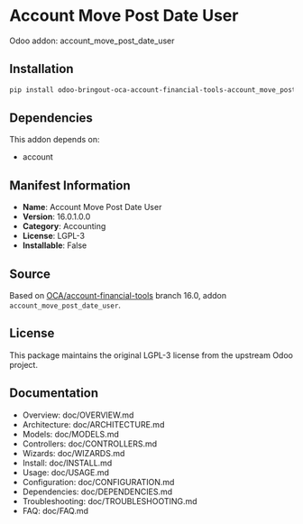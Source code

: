 # Account Move Post Date User

Odoo addon: account_move_post_date_user

## Installation

```bash
pip install odoo-bringout-oca-account-financial-tools-account_move_post_date_user
```

## Dependencies

This addon depends on:
- account

## Manifest Information

- **Name**: Account Move Post Date User
- **Version**: 16.0.1.0.0
- **Category**: Accounting
- **License**: LGPL-3
- **Installable**: False

## Source

Based on [OCA/account-financial-tools](https://github.com/OCA/account-financial-tools) branch 16.0, addon `account_move_post_date_user`.

## License

This package maintains the original LGPL-3 license from the upstream Odoo project.

## Documentation

- Overview: doc/OVERVIEW.md
- Architecture: doc/ARCHITECTURE.md
- Models: doc/MODELS.md
- Controllers: doc/CONTROLLERS.md
- Wizards: doc/WIZARDS.md
- Install: doc/INSTALL.md
- Usage: doc/USAGE.md
- Configuration: doc/CONFIGURATION.md
- Dependencies: doc/DEPENDENCIES.md
- Troubleshooting: doc/TROUBLESHOOTING.md
- FAQ: doc/FAQ.md

